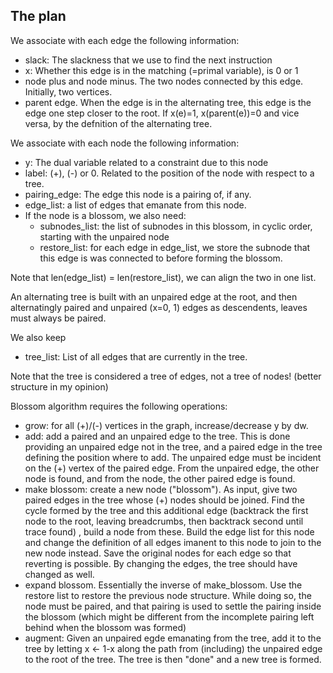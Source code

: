 The plan
--------



We associate with each edge the following information:
  - slack: The slackness that we use to find the next instruction
  - x: Whether this edge is in the matching (=primal variable), is 0 or 1
  - node plus and node minus. The two nodes connected by this edge. Initially, two vertices.
  - parent edge. When the edge is in the alternating tree, this edge is the edge one step closer to the root. 
    If x(e)=1, x(parent(e))=0 and vice versa, by the defnition of the alternating tree.


We associate with each node the following information:
  - y: The dual variable related to a constraint due to this node
  - label: (+), (-) or 0. Related to the position of the node with respect to a tree.
  - pairing_edge: The edge this node is a pairing of, if any.
  - edge_list: a list of edges that emanate from this node.
  - If the node is a blossom, we also need:
    - subnodes_list: the list of subnodes in this blossom, in cyclic order, starting with the unpaired node
    - restore_list: for each edge in edge_list, we store the subnode that this edge is was connected to before forming the blossom.
  
Note that len(edge_list) = len(restore_list), we can align the two in one list.

An alternating tree is built with an unpaired edge at the root, and then alternatingly paired and unpaired (x=0, 1) edges as descendents, leaves must always be paired. 


We also keep
  - tree_list: List of all edges that are currently in the tree.


Note that the tree is considered a tree of edges, not a tree of nodes! (better structure in my opinion)

Blossom algorithm requires the following operations:

- grow: for all (+)/(-) vertices in the graph, increase/decrease y by dw. 
- add: add a paired and an unpaired edge to the tree. This is done providing an unpaired edge not in the tree, and a paired edge in the tree defining the position where to add. 
The unpaired edge must be incident on the (+) vertex of the paired edge.
From the unpaired edge, the other node is found, and from the node, the other paired edge is found.
- make blossom: create a new node ("blossom"). As input, give two paired edges in the tree whose (+) nodes should be joined. 
Find the cycle formed by the tree and this additional edge (backtrack the first node to the root, leaving breadcrumbs, then backtrack second until
trace found) , build a node from these. Build the edge list for this node and change the definition of all edges imanent to this node to join to the new node instead.
Save the original nodes for each edge so that reverting is possible. By changing the edges, the tree should have changed as well.
- expand blossom. Essentially the inverse of make_blossom. Use the restore list to restore the previous node structure. While doing so, the node must be paired, and 
that pairing is used to settle the pairing inside the blossom (which might be different from the incomplete pairing left behind when the blossom was formed)
- augment: Given an unpaired egde emanating from the tree, add it to the tree by letting x <- 1-x along the path from (including) the unpaired edge to the root of the tree. 
The tree is then "done" and a new tree is formed.

